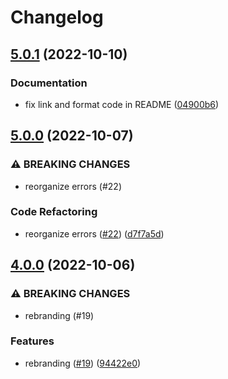 # Changelog

## [5.0.1](https://github.com/LeeeeT/valtypes/compare/v5.0.0...v5.0.1) (2022-10-10)


### Documentation

* fix link and format code in README ([04900b6](https://github.com/LeeeeT/valtypes/commit/04900b62cac97f151693b8f8e07e6c066bc5b83d))

## [5.0.0](https://github.com/LeeeeT/valtypes/compare/v4.0.0...v5.0.0) (2022-10-07)


### ⚠ BREAKING CHANGES

* reorganize errors (#22)

### Code Refactoring

* reorganize errors ([#22](https://github.com/LeeeeT/valtypes/issues/22)) ([d7f7a5d](https://github.com/LeeeeT/valtypes/commit/d7f7a5da7a0da8901d972f57af88397b4e0e1576))

## [4.0.0](https://github.com/LeeeeT/valtypes/compare/v3.0.2...v4.0.0) (2022-10-06)


### ⚠ BREAKING CHANGES

* rebranding (#19)

### Features

* rebranding ([#19](https://github.com/LeeeeT/valtypes/issues/19)) ([94422e0](https://github.com/LeeeeT/valtypes/commit/94422e024e1f8e0082a58a2bc26f6069ed977848))
